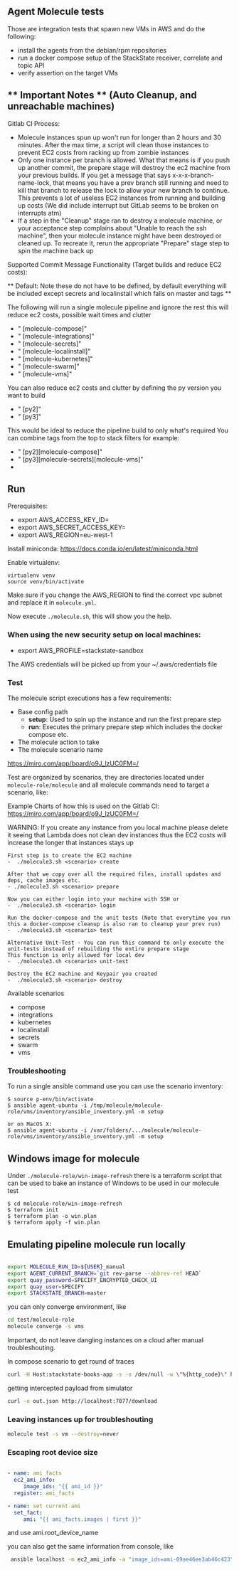 Agent Molecule tests
--------------------

Those are integration tests that spawn new VMs in AWS and do the following:

* install the agents from the debian/rpm repositories
* run a docker compose setup of the StackState receiver, correlate and topic API
* verify assertion on the target VMs

## ** Important Notes ** (Auto Cleanup, and unreachable machines)
Gitlab CI Process:
- Molecule instances spun up won't run for longer than 2 hours and 30 minutes. After the max time, a script will clean those instances to prevent EC2 costs from racking up from zombie instances
- Only one instance per branch is allowed. What that means is if you push up another commit, the prepare stage will destroy the ec2 machine from your previous builds. If you get a message that says x-x-x-branch-name-lock, that means you have a prev branch still running and need to kill that branch to release the lock to allow your new branch to continue. This prevents a lot of useless EC2 instances from running and building up costs (We did include interrupt but GitLab seems to be broken on interrupts atm)
- If a step in the "Cleanup" stage ran to destroy a molecule machine, or your acceptance step complains about "Unable to reach the ssh machine", then your molecule instance might have been destroyed or cleaned up. To recreate it, rerun the appropriate "Prepare" stage step to spin the machine back up

Supported Commit Message Functionality (Target builds and reduce EC2 costs):

** Default: Note these do not have to be defined, by default everything will be included except secrets and localinstall which falls on master and tags **

The following will run a single molecule pipeline and ignore the rest
this will reduce ec2 costs, possible wait times and clutter
- "<commit message> [molecule-compose]"
- "<commit message> [molecule-integrations]"
- "<commit message> [molecule-secrets]"
- "<commit message> [molecule-localinstall]"
- "<commit message> [molecule-kubernetes]"
- "<commit message> [molecule-swarm]"
- "<commit message> [molecule-vms]"

You can also reduce ec2 costs and clutter by defining the py version you want to build
- "<commit message> [py2]"
- "<commit message> [py3]"

This would be ideal to reduce the pipeline build to only what's required
You can combine tags from the top to stack filters for example:
- "<commit message> [py2][molecule-compose]"
- "<commit message> [py3][molecule-secrets][molecule-vms]"
-
## Run

Prerequisites:

* export AWS_ACCESS_KEY_ID=
* export AWS_SECRET_ACCESS_KEY=
* export AWS_REGION=eu-west-1

Install miniconda: https://docs.conda.io/en/latest/miniconda.html

Enable virtualenv:
```shell
virtualenv venv
source venv/bin/activate
```

Make sure if you change the AWS_REGION to find the correct vpc subnet and replace it in `molecule.yml`.

Now execute `./molecule.sh`, this will show you the help.

### When using the new security setup on local machines:

* export AWS_PROFILE=stackstate-sandbox

The AWS credentials will be picked up from your ~/.aws/credentials file

### Test

The molecule script executions has a few requirements:
- Base config path
   - **setup**: Used to spin up the instance and run the first prepare step
   - **run**: Executes the primary prepare step which includes the docker compose etc.
- The molecule action to take
- The molecule scenario name

https://miro.com/app/board/o9J_lzUC0FM=/

Test are organized by scenarios, they are directories located under `molecule-role/molecule` and all molecule commands need to target a scenario, like:

Example Charts of how this is used on the Gitlab CI: https://miro.com/app/board/o9J_lzUC0FM=/

WARNING: If you create any instance from you local machine please delete it seeing that Lambda does not clean dev instances thus the EC2 costs will increase the longer that instances stays up

    First step is to create the EC2 machine
    -  ./molecule3.sh <scenario> create

    After that we copy over all the required files, install updates and deps, cache images etc.
    - ./molecule3.sh <scenario> prepare

    Now you can either login into your machine with SSH or
    -  ./molecule3.sh <scenario> login

    Run the docker-compose and the unit tests (Note that everytime you run this a docker-compose cleanup is also ran to cleanup your prev run)
    -  ./molecule3.sh <scenario> test

    Alternative Unit-Test - You can run this command to only execute the unit-tests instead of rebuilding the entire prepare stage
    This function is only allowed for local dev
    -  ./molecule3.sh <scenario> unit-test

    Destroy the EC2 machine and Keypair you created
    -  ./molecule3.sh <scenario> destroy

Available scenarios
- compose
- integrations
- kubernetes
- localinstall
- secrets
- swarm
- vms

### Troubleshooting

To run a single ansible command use you can use the scenario inventory:

    $ source p-env/bin/activate
    $ ansible agent-ubuntu -i /tmp/molecule/molecule-role/vms/inventory/ansible_inventory.yml -m setup

    or on MacOS X:
    $ ansible agent-ubuntu -i /var/folders/.../molecule/molecule-role/vms/inventory/ansible_inventory.yml -m setup


## Windows image for molecule

Under `./molecule-role/win-image-refresh` there is a terraform script that can be used to bake an instance of Windows to be used in our molecule test

    $ cd molecule-role/win-image-refresh
    $ terraform init
    $ terraform plan -o win.plan
    $ terraform apply -f win.plan

## Emulating pipeline molecule run locally

```sh

export MOLECULE_RUN_ID=${USER}_manual
export AGENT_CURRENT_BRANCH=`git rev-parse --abbrev-ref HEAD`
export quay_password=SPECIFY_ENCRYPTED_CHECK_UI
export quay_user=SPECIFY
export STACKSTATE_BRANCH=master
```

you can only converge environment, like

```sh
cd test/molecule-role
molecule converge -s vms
```

Important, do not leave dangling instances on a cloud after manual troubleshouting.

In compose scenario to get round of traces

```sh
curl -H Host:stackstate-books-app -s -o /dev/null -w \"%{http_code}\" http://localhost/stackstate-books-app/listbooks
```
getting intercepted payload from simulator

```sh
curl -o out.json http://localhost:7077/download
```


### Leaving instances up for troubleshouting
```sh
molecule test -s vm --destroy=never
```

### Escaping root device size

```yaml

- name: ami facts
  ec2_ami_info:
     image_ids: "{{ ami_id }}"
  register: ami_facts

- name: set current ami
  set_fact:
     ami: "{{ ami_facts.images | first }}"
```


and use ami.root_device_name


you can also get the same information from console, like

```sh
 ansible localhost -m ec2_ami_info -a "image_ids=ami-09ae46ee3ab46c423" | grep root_device
```


